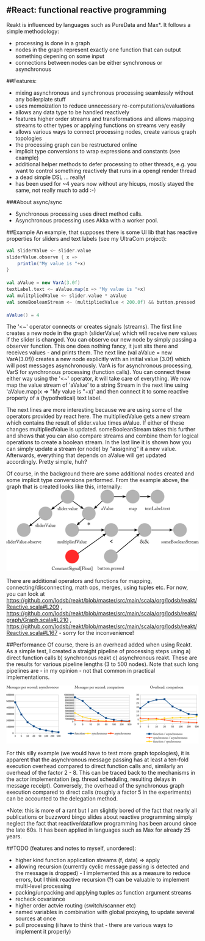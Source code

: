 #React: functional reactive programming 
-----

Reakt is influenced by languages such as PureData and Max*.
It follows a simple methodology:
* processing is done in a graph
* nodes in the graph represent exactly one function that can output something depening on some input 
* connections between nodes can be either synchronous or asynchronous

##Features: 
* mixing asynchronous and synchronous processing seamlessly without any boilerplate stuff 
* uses memoization to reduce unnecessary re-computations/evaluations
* allows any data type to be handled reactively
* features higher order streams and transformations and allows mapping streams to other types or applying functions on streams very easily
* allows various ways to connect processing nodes, create various graph topologies
* the processing graph can be restructured online
* implicit type conversions to wrap expressions and constants (see example)
* additional helper methods to defer processing to other threads, e.g. you want to control something reactively that runs in a opengl render thread
* a dead simple DSL ... really!
* has been used for ~4 years now without any hicups, mostly stayed the same, not really much to add :-)

###About async/sync
* Synchronous processing uses direct method calls.
* Asynchronous processing uses Akka with a worker pool.

##Example
An example, that supposes there is some UI lib that has reactive properties for sliders and text labels (see my UltraCom project): 
```scala
val sliderValue <~ slider.value
sliderValue.observe { x =>
	println("My value is "+x)
}

val aValue = new VarA(3.0f)
textLabel.text <~ aValue.map(x => "My value is "+x)
val mulitpliedValue <~ slider.value * aValue
val someBooleanStream <~ (multipliedValue < 200.0f) && button.pressed

aValue() = 4
```
The '<~' operator connects or creates signals (streams). The first line creates a new node in the graph (sliderValue) which will receive new values if the slider is changed.
You can observe our new node by simply passing a observer function. This one does nothing fancy, it just sits there and receives values - and prints them.
The next line (val aValue = new VarA(3.0f)) creates a new node explicitly with an initial value (3.0f) which will post messages asynchronously. VarA is for asynchronous
processing, VarS for synchronous processing (function calls). You can connect these either way using the '<~' operator, it will take care of everything.
We now map the value stream of 'aValue' to a string Stream in the next line using 'aValue.map(x => "My value is "+x)' and then connect it to some reactive
property of a (hypothetical) text label. 

The next lines are more interesting because we are using some of the operators provided by react here. 
The multipliedValue gets a new stream which contains the result of slider.value times aValue. If either of these changes multipliedValue is updated.
someBooleanStream takes this further and shows that you can also compare streams and combine them for logical operations to create a boolean stream.
In the last line it is shown how you can simply update a stream (or node) by "assigning" it a new value. Afterwards, everything that depends on
aValue will get updated accordingly. Pretty simple, huh?

Of course, in the background there are some additional nodes created and some implicit type conversions performed.
From the example above, the graph that is created looks like this, internally: 
![nodes example](nodes_example.png "graph structure created by the example")

There are additional operators and functions for mapping, connecting/disconnecting, math ops, merges, using tuples etc.
For now, you can look at https://github.com/lodsb/reakt/blob/master/src/main/scala/org/lodsb/reakt/Reactive.scala#L209 , https://github.com/lodsb/reakt/blob/master/src/main/scala/org/lodsb/reakt/graph/Graph.scala#L210 , 
https://github.com/lodsb/reakt/blob/master/src/main/scala/org/lodsb/reakt/Reactive.scala#L167 - sorry for the inconvenience!

##Performance
Of course, there is an overhead added when using Reakt.
As a simple test, I created a straight pipeline of processing steps using a) direct function calls b) synchronous reakt c) asynchronous reakt.
These are the results for various pipeline lengths (3 to 500 nodes). Note that such long pipelines are - in my opinion - not that common in practical implementations.

![nodes performance](node_experiments.png "performance evaluation using a silly pipeline example")

For this silly example (we would have to test more graph topologies), it is apparent that the asynchronous message passing has at least a ten-fold execution overhead compared to direct function calls and, similarly an overhead of the factor 2 - 8.
This can be traced back to the mechanisms in the actor implementation (eg. thread scheduling, resulting delays in message receipt).
Conversely, the overhead of the synchronous graph execution compared to direct calls (roughly a factor 5 in the experiments) can be accounted to the delegation method.



*Note: this is more of a rant but I am slightly bored of the fact that nearly all publications or buzzword bingo slides about reactive programming
simply neglect the fact that reactive/dataflow programming has been around since the late 60s. It has been applied in languages
such as Max for already 25 years. 

##TODO (features and notes to myself, unordered):
- higher kind function application streams (f, data) => apply
- allowing recursion (currently cyclic message passing is detected and the message is dropped) - I implemented this as a measure to reduce errors, but I think reactive recursion (?) can be valuable to 
implement multi-level processing 
- packing/unpacking and applying tuples as function argument streams
- recheck covariance
- higher order actvie routing (switch/scanner etc)
- named variables in combination with global proxying, to update several sources at once
- pull processing (i have to think that - there are various ways to implement it properly) 
